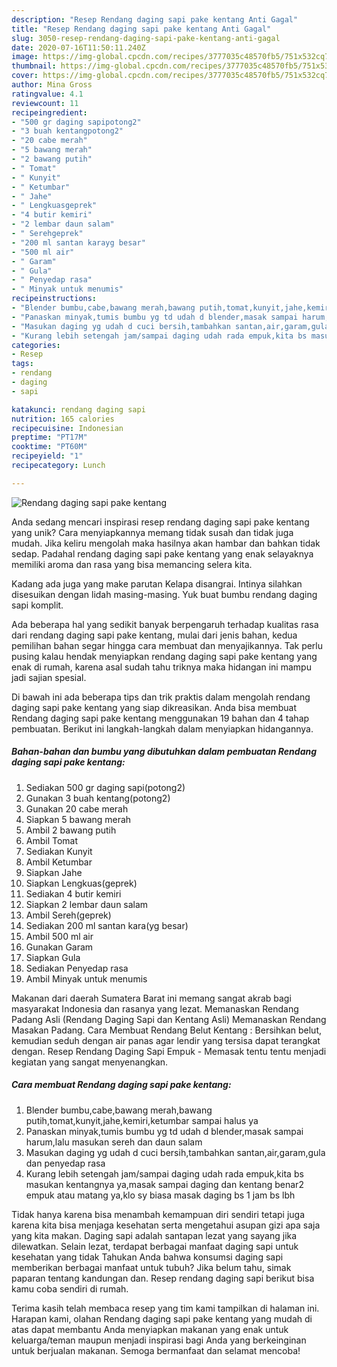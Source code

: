 ```yaml
---
description: "Resep Rendang daging sapi pake kentang Anti Gagal"
title: "Resep Rendang daging sapi pake kentang Anti Gagal"
slug: 3050-resep-rendang-daging-sapi-pake-kentang-anti-gagal
date: 2020-07-16T11:50:11.240Z
image: https://img-global.cpcdn.com/recipes/3777035c48570fb5/751x532cq70/rendang-daging-sapi-pake-kentang-foto-resep-utama.jpg
thumbnail: https://img-global.cpcdn.com/recipes/3777035c48570fb5/751x532cq70/rendang-daging-sapi-pake-kentang-foto-resep-utama.jpg
cover: https://img-global.cpcdn.com/recipes/3777035c48570fb5/751x532cq70/rendang-daging-sapi-pake-kentang-foto-resep-utama.jpg
author: Mina Gross
ratingvalue: 4.1
reviewcount: 11
recipeingredient:
- "500 gr daging sapipotong2"
- "3 buah kentangpotong2"
- "20 cabe merah"
- "5 bawang merah"
- "2 bawang putih"
- " Tomat"
- " Kunyit"
- " Ketumbar"
- " Jahe"
- " Lengkuasgeprek"
- "4 butir kemiri"
- "2 lembar daun salam"
- " Serehgeprek"
- "200 ml santan karayg besar"
- "500 ml air"
- " Garam"
- " Gula"
- " Penyedap rasa"
- " Minyak untuk menumis"
recipeinstructions:
- "Blender bumbu,cabe,bawang merah,bawang putih,tomat,kunyit,jahe,kemiri,ketumbar sampai halus ya"
- "Panaskan minyak,tumis bumbu yg td udah d blender,masak sampai harum,lalu masukan sereh dan daun salam"
- "Masukan daging yg udah d cuci bersih,tambahkan santan,air,garam,gula dan penyedap rasa"
- "Kurang lebih setengah jam/sampai daging udah rada empuk,kita bs masukan kentangnya ya,masak sampai daging dan kentang benar2 empuk atau matang ya,klo sy biasa masak daging bs 1 jam bs lbh"
categories:
- Resep
tags:
- rendang
- daging
- sapi

katakunci: rendang daging sapi 
nutrition: 165 calories
recipecuisine: Indonesian
preptime: "PT17M"
cooktime: "PT60M"
recipeyield: "1"
recipecategory: Lunch

---
```



![Rendang daging sapi pake kentang](https://img-global.cpcdn.com/recipes/3777035c48570fb5/751x532cq70/rendang-daging-sapi-pake-kentang-foto-resep-utama.jpg)

Anda sedang mencari inspirasi resep rendang daging sapi pake kentang yang unik? Cara menyiapkannya memang tidak susah dan tidak juga mudah. Jika keliru mengolah maka hasilnya akan hambar dan bahkan tidak sedap. Padahal rendang daging sapi pake kentang yang enak selayaknya memiliki aroma dan rasa yang bisa memancing selera kita.

Kadang ada juga yang make parutan Kelapa disangrai. Intinya silahkan disesuikan dengan lidah masing-masing. Yuk buat bumbu rendang daging sapi komplit.

Ada beberapa hal yang sedikit banyak berpengaruh terhadap kualitas rasa dari rendang daging sapi pake kentang, mulai dari jenis bahan, kedua pemilihan bahan segar hingga cara membuat dan menyajikannya. Tak perlu pusing kalau hendak menyiapkan rendang daging sapi pake kentang yang enak di rumah, karena asal sudah tahu triknya maka hidangan ini mampu jadi sajian spesial.


Di bawah ini ada beberapa tips dan trik praktis dalam mengolah rendang daging sapi pake kentang yang siap dikreasikan. Anda bisa membuat Rendang daging sapi pake kentang menggunakan 19 bahan dan 4 tahap pembuatan. Berikut ini langkah-langkah dalam menyiapkan hidangannya.

<!--inarticleads1-->

##### Bahan-bahan dan bumbu yang dibutuhkan dalam pembuatan Rendang daging sapi pake kentang:

1. Sediakan 500 gr daging sapi(potong2)
1. Gunakan 3 buah kentang(potong2)
1. Gunakan 20 cabe merah
1. Siapkan 5 bawang merah
1. Ambil 2 bawang putih
1. Ambil  Tomat
1. Sediakan  Kunyit
1. Ambil  Ketumbar
1. Siapkan  Jahe
1. Siapkan  Lengkuas(geprek)
1. Sediakan 4 butir kemiri
1. Siapkan 2 lembar daun salam
1. Ambil  Sereh(geprek)
1. Sediakan 200 ml santan kara(yg besar)
1. Ambil 500 ml air
1. Gunakan  Garam
1. Siapkan  Gula
1. Sediakan  Penyedap rasa
1. Ambil  Minyak untuk menumis


Makanan dari daerah Sumatera Barat ini memang sangat akrab bagi masyarakat Indonesia dan rasanya yang lezat. Memanaskan Rendang Padang Asli (Rendang Daging Sapi dan Kentang Asli) Memanaskan Rendang Masakan Padang. Cara Membuat Rendang Belut Kentang : Bersihkan belut, kemudian seduh dengan air panas agar lendir yang tersisa dapat terangkat dengan. Resep Rendang Daging Sapi Empuk - Memasak tentu tentu menjadi kegiatan yang sangat menyenangkan. 

<!--inarticleads2-->

##### Cara membuat Rendang daging sapi pake kentang:

1. Blender bumbu,cabe,bawang merah,bawang putih,tomat,kunyit,jahe,kemiri,ketumbar sampai halus ya
1. Panaskan minyak,tumis bumbu yg td udah d blender,masak sampai harum,lalu masukan sereh dan daun salam
1. Masukan daging yg udah d cuci bersih,tambahkan santan,air,garam,gula dan penyedap rasa
1. Kurang lebih setengah jam/sampai daging udah rada empuk,kita bs masukan kentangnya ya,masak sampai daging dan kentang benar2 empuk atau matang ya,klo sy biasa masak daging bs 1 jam bs lbh


Tidak hanya karena bisa menambah kemampuan diri sendiri tetapi juga karena kita bisa menjaga kesehatan serta mengetahui asupan gizi apa saja yang kita makan. Daging sapi adalah santapan lezat yang sayang jika dilewatkan. Selain lezat, terdapat berbagai manfaat daging sapi untuk kesehatan yang tidak Tahukan Anda bahwa konsumsi daging sapi memberikan berbagai manfaat untuk tubuh? Jika belum tahu, simak paparan tentang kandungan dan. Resep rendang daging sapi berikut bisa kamu coba sendiri di rumah. 

Terima kasih telah membaca resep yang tim kami tampilkan di halaman ini. Harapan kami, olahan Rendang daging sapi pake kentang yang mudah di atas dapat membantu Anda menyiapkan makanan yang enak untuk keluarga/teman maupun menjadi inspirasi bagi Anda yang berkeinginan untuk berjualan makanan. Semoga bermanfaat dan selamat mencoba!
